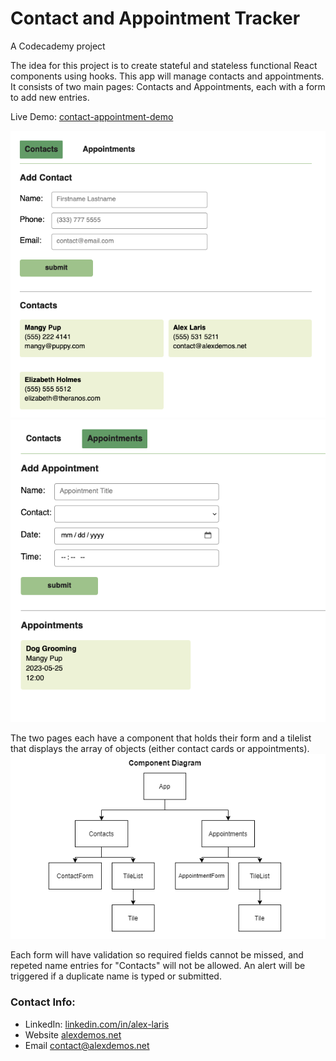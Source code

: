 # Contact and Appointment Tracker
A Codecademy project

The idea for this project is to create stateful and stateless functional React components using hooks. 
This app will manage contacts and appointments. It consists of two main pages: Contacts and Appointments, each with a form to add new entries.

Live Demo: [contact-appointment-demo](https://contact-appointment-demo.netlify.app
)

![contact page screenshot](/md-assets/conact-page.png)
![appointment page screenshot](/md-assets/appointment-page.png)

The two pages each have a component that holds their form and a tilelist that displays the array of objects (either contact cards or appointments).
![](/md-assets/component-diagram.png)

Each form will have validation so required fields cannot be missed, and repeted name entries for "Contacts" will not be allowed. An alert will be triggered if a duplicate name is typed or submitted.

### Contact Info:

- LinkedIn: [linkedin.com/in/alex-laris](https://www.linkedin.com/in/alex-laris/)
- Website [alexdemos.net](https://alexdemos.net/)
- Email [contact@alexdemos.net](mailto:contact@alexdemos.net)